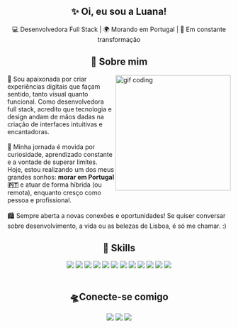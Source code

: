 <h2 align="center">✨ Oi, eu sou a Luana!</h2>

<p align="center">
  💻 Desenvolvedora Full Stack | 🌍 Morando em Portugal | 🚀 Em constante transformação
</p>

<h2 align="center">🌸 Sobre mim</h2>
<img align="right"  height=260 alt="gif coding" src="https://64.media.tumblr.com/193b7fdcb90145b3ffcf83208f56f7fa/tumblr_pm52u2M4aV1rv2ynto1_r1_250.gifv">
🎨 Sou apaixonada por criar experiências digitais que façam sentido, tanto visual quanto funcional. Como desenvolvedora full stack, acredito que tecnologia e design andam de mãos dadas na criação de interfaces intuitivas e encantadoras.
<br><br>
🚀 Minha jornada é movida por curiosidade, aprendizado constante e a vontade de superar limites. Hoje, estou realizando um dos meus grandes sonhos: <b>morar em Portugal 🇵🇹</b> e atuar de forma híbrida (ou remota), enquanto cresço como pessoa e profissional.
<br><br>
🏙️ Sempre aberta a novas conexões e oportunidades! Se quiser conversar sobre desenvolvimento, a vida ou as belezas de Lisboa, é só me chamar. :)
<br>
<h2 align="center">🚀 Skills</h2>
<div align="center"> <img src="https://img.shields.io/badge/HTML5-E34F26?style=for-the-badge&logo=html5&logoColor=white">
  <img src="https://img.shields.io/badge/CSS3-1572B6?style=for-the-badge&logo=css3&logoColor=white">
  <img src="https://img.shields.io/badge/JavaScript-F7DF1E?style=for-the-badge&logo=javascript&logoColor=black">
  <img src="https://img.shields.io/badge/TypeScript-007ACC?style=for-the-badge&logo=typescript&logoColor=white">
  <img src="https://img.shields.io/badge/Sass-CC6699?style=for-the-badge&logo=sass&logoColor=white">
  <img src="https://img.shields.io/badge/React-20232A?style=for-the-badge&logo=react&logoColor=61DAFB">
  <img src="https://img.shields.io/badge/Bootstrap-563D7C?style=for-the-badge&logo=bootstrap&logoColor=white">
  <img src="https://img.shields.io/badge/styled--components-DB7093?style=for-the-badge&logo=styled-components&logoColor=white">
  <img src="https://img.shields.io/badge/Redux-593D88?style=for-the-badge&logo=redux&logoColor=white">
  <img src="https://img.shields.io/badge/Java-ED8B00?style=for-the-badge&logo=openjdk&logoColor=white">
  <img src="https://img.shields.io/badge/Spring-6DB33F?style=for-the-badge&logo=spring&logoColor=white">
  <img src="https://img.shields.io/badge/PostgreSQL-316192?style=for-the-badge&logo=postgresql&logoColor=white">
</div>
<br>
<h2 align="center"> 🛸Conecte-se comigo</h2>
<div align="center">
    <img src="https://img.shields.io/badge/LinkedIn-0077B5?style=for-the-badge&logo=linkedin&logoColor=white">
    <img src="https://img.shields.io/badge/-Hackerrank-2EC866?style=for-the-badge&logo=HackerRank&logoColor=white">
    <img src="https://img.shields.io/badge/Discord-7289DA?style=for-the-badge&logo=discord&logoColor=white">
</div>







